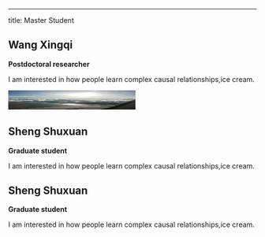 ---
title: Master Student
<h2>Wang Xingqi</h2>
    <p style='font-weight:bold;'>Postdoctoral researcher</p>
    <div class='people-image-container'>
  <div class='people-description'>
      <p>I am interested in how people learn complex causal relationships,ice cream.</p>     
      <img  src="IMG_20210712_184706.jpg" width="258" height="39" />
<h2>Sheng Shuxuan</h2>
    <p style='font-weight:bold;'>Graduate student</p>
    <div class='people-image-container'>
 <p>I am interested in how people learn complex causal relationships,ice cream.</p>  
    <h2>Sheng Shuxuan</h2>
    <p style='font-weight:bold;'>Graduate student</p>
    <div class='people-image-container'>
 <p>I am interested in how people learn complex causal relationships,ice cream.</p>      
